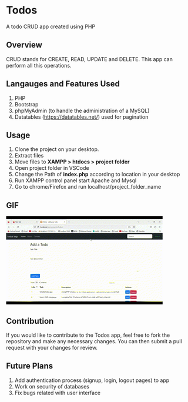 # Todos
 A todo CRUD app created using PHP 

## Overview 
CRUD stands for CREATE, READ, UPDATE and DELETE. This app can perform all this operations.

## Langauges and Features Used
1. PHP 
2. Bootstrap 
3. phpMyAdmin (to handle the administration of a MySQL)
4. Datatables (https://datatables.net/) used for pagination

## Usage 
1. Clone the project on your desktop.
2. Extract files 
3. Move files to **XAMPP > htdocs > project folder** 
4. Open project folder in VSCode 
5. Change the Path of **index.php** according to location in your desktop
6. Run XAMPP control panel start Apache and Mysql
7. Go to chrome/Firefox and run localhost/project_folder_name 

## GIF
![Todos App Demo](https://github.com/PeeyooshMS/todos/blob/main/todosGIF.gif)

## Contribution
If you would like to contribute to the Todos app, feel free to fork the repository and make any necessary changes. You can then submit a pull request with your changes for review.

## Future Plans
1. Add authentication process (signup, login, logout pages) to app
2. Work on security of databases
3. Fix bugs related with user interface
